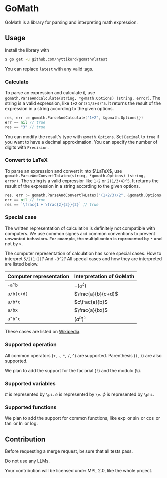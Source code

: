 # GoMath

GoMath is a library for parsing and interpreting math expression.

## Usage

Install the library with
```bash
$ go get -u github.com/nyttikord/gomath@latest
```
You can replace `latest` with any valid tags.

### Calculate

To parse an expression and calculate it, use `gomath.ParseAndCalculate(string, *gomath.Options) (string, error)`.
The string is a valid expression, like `1+2` or `2(1/3+4)^5`.
It returns the result of the expression in a string according to the given options.

```go
res, err := gomath.ParseAndCalculate("1+2", &gomath.Options{})
err == nil // true
res == "3" // true
```

You can modify the result's type with `gomath.Options`.
Set `Decimal` to `true` if you want to have a decimal approximation.
You can specify the number of digits with `Precision`.

### Convert to LaTeX

To parse an expression and convert it into $\LaTeX$, use `gomath.ParseAndConvertToLatex(string, *gomath.Options) (string, error)`.
The string is a valid expression like `1+2` or `2(1/3+4)^5`.
It returns the result of the expression in a string according to the given options.

```go
res, err := gomath.ParseAndConvertToLatex("(1+2/3)/2", &gomath.Options{})
err == nil // true
res == `\frac{1 + \frac{2}{3}}{2}` // true
```

### Special case

The written representation of calculation is definitely not compatible with computers.
We use common signes and common conventions to prevent unwanted behaviors.
For example, the multiplication is represented by `*` and not by `×`.

The computer representation of calculation has some special cases.
How to interpret `5/2(1+2)`? And `-3^2`?
All special cases and how they are interpreted are listed below.

| Computer representation | Interpretation of GoMath |
|-------------------------|--------------------------|
| `-a^b`                  | $-(a^b)$                 |
| `a/b(c+d)`              | $\frac{a}{b}(c+d)$       |
| `a/b*c`                 | $c\frac{a}{b}$           |
| `a/bx`                  | $\frac{a}{bx}$           |
| `a^b^c`                 | $(a^b)^c$                |

These cases are listed on [Wikipedia](https://en.wikipedia.org/wiki/Order_of_operations#Special_cases).

### Supported operation

All common operators (`+`, `-`, `*`, `/`, `^`) are supported.
Parenthesis (`(`, `)`) are also supported.

We plan to add the support for the factorial (`!`) and the modulo (`%`).

### Supported variables

$\pi$ is represented by `\pi`.
$e$ is represented by `\e`.
$\phi$ is represented by `\phi`.

### Supported functions

We plan to add the support for common functions, like $\exp$ or $\sin$ or $\cos$ or $\tan$ or $\ln$ or $\log$.

## Contribution

Before requesting a merge request, be sure that all tests pass.

Do not use any LLMs.

Your contribution will be licensed under MPL 2.0, like the whole project.
